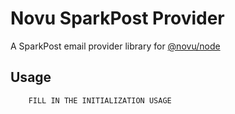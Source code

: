 # Novu SparkPost Provider

A SparkPost email provider library for [@novu/node](https://github.com/novuhq/novu)

## Usage

```javascript
    FILL IN THE INITIALIZATION USAGE
```
